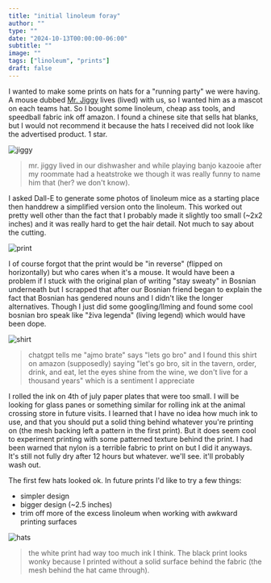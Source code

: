 ```yaml
---
title: "initial linoleum foray"
author: ""
type: ""
date: "2024-10-13T00:00:00-06:00"
subtitle: ""
image: ""
tags: ["linoleum", "prints"]
draft: false
---
```


I wanted to make some prints on hats for a "running party" we were having. A mouse dubbed [Mr. Jiggy](https://banjokazooie.fandom.com/wiki/Jiggy) lives (lived) with us, so I wanted him as a mascot on each teams hat. So I bought some linoleum, cheap ass tools, and speedball fabric ink off amazon.
I found a chinese site that sells hat blanks, but I would not recommend it because the hats I received did not look like the advertised product. 1 star.

![jiggy](/images/jiggy.JPG)
> mr. jiggy lived in our dishwasher and while playing banjo kazooie after my roommate had a heatstroke we though it was really funny to name him that (her? we don't know).

I asked Dall-E to generate some photos of linoleum mice as a starting place then handdrew a simplified version onto the linoleum.
This worked out pretty well other than the fact that I probably made it slightly too small (~2x2 inches) and it was really hard to get the hair detail. Not much to say about the cutting. 

![print](/images/jiggy-print.png)

I of course forgot that the print would be "in reverse" (flipped on horizontally) but who cares when it's a mouse. It would have been a problem if I stuck with the original plan of writing "stay sweaty" in Bosnian underneath but I scrapped that after our Bosnian friend began to explain the fact that Bosnian has gendered nouns and I didn't like the longer alternatives.
Though I just did some googling/llming and found some cool bosnian bro speak like "živa legenda" (living legend) which would have been dope.

![shirt](/images/amjo-brate-shirt.png)
> chatgpt tells me "ajmo brate" says "lets go bro" and I found this shirt on amazon (supposedly) saying "let's go bro, sit in the tavern, order, drink, and eat, let the eyes shine from the wine, we don't live for a thousand years" which is a sentiment I appreciate

I rolled the ink on 4th of july paper plates that were too small. I will be looking for glass panes or something similar for rolling ink at the animal crossing store in future visits.
I learned that I have no idea how much ink to use, and that you should put a solid thing behind whatever you're printing on (the mesh backing left a pattern in the first print). But it does seem cool to experiment printing with some patterned texture behind the print.
I had been warned that nylon is a terrible fabric to print on but I did it anyways.
It's still not fully dry after 12 hours but whatever. we'll see. it'll probably wash out.

The first few hats looked ok. In future prints I'd like to try a few things:
- simpler design
- bigger design (~2.5 inches)
- trim off more of the excess linoleum when working with awkward printing surfaces

![hats](/images/jiggy-hats.png)
> the white print had way too much ink I think. The black print looks wonky because I printed without a solid surface behind the fabric (the mesh behind the hat came through).